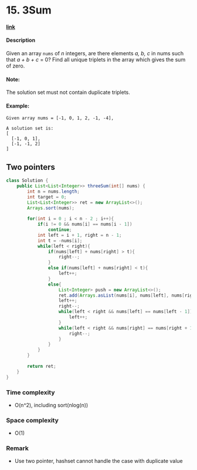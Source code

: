 # 15. 3Sum

#### [link](https://leetcode.com/problems/3sum/)

#### Description
Given an array `nums` of *n* integers, are there elements *a, b, c* in nums such that *a + b + c* = 0? Find all unique triplets in the array which gives the sum of zero.

#### Note:
The solution set must not contain duplicate triplets.

#### Example:
```
Given array nums = [-1, 0, 1, 2, -1, -4],

A solution set is:
[
  [-1, 0, 1],
  [-1, -1, 2]
]
```

## Two pointers
```java
class Solution {
    public List<List<Integer>> threeSum(int[] nums) {
        int n = nums.length;
        int target = 0;
        List<List<Integer>> ret = new ArrayList<>();
        Arrays.sort(nums);
        
        for(int i = 0 ; i < n - 2 ; i++){
            if(i != 0 && nums[i] == nums[i - 1])
                continue;
            int left = i + 1, right = n - 1;
            int t = -nums[i];
            while(left < right){
                if(nums[left] + nums[right] > t){
                    right--;
                }
                else if(nums[left] + nums[right] < t){
                    left++;
                }
                else{
                    List<Integer> push = new ArrayList<>();
                    ret.add(Arrays.asList(nums[i], nums[left], nums[right]));
                    left++;
                    right--;
                    while(left < right && nums[left] == nums[left - 1]){
                        left++;
                    }
                    while(left < right && nums[right] == nums[right + 1]){
                        right--;
                    }
                }
            }
        }
        
        return ret;
    }
}
```
### Time complexity
* O(n^2), including sort(nlog(n))
### Space complexity
* O(1)
### Remark
* Use two pointer, hashset cannot handle the case with duplicate value